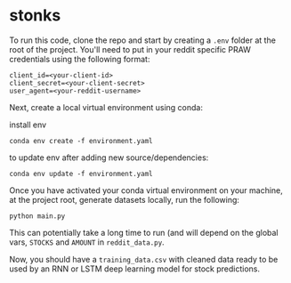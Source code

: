 # stonks
 
 To run this code, clone the repo and start by creating a `.env` folder at the root of the project.
 You'll need to put in your reddit specific PRAW credentials using the following format:
 
 ```text
client_id=<your-client-id>
client_secret=<your-client-secret>
user_agent=<your-reddit-username>
 ```
 
 Next, create a local virtual environment using conda:
 
 install env
 ```shell script
conda env create -f environment.yaml
```

to update env after adding new source/dependencies:
```shell script
conda env update -f environment.yaml
```

Once you have activated your conda virtual environment on your machine, at the project root, generate datasets locally, run the following:
```shell script
python main.py
```

This can potentially take a long time to run (and will depend on the global vars, `STOCKS` and `AMOUNT` in `reddit_data.py`.  

Now, you should have a `training_data.csv` with cleaned data ready to be used by an RNN or LSTM deep learning model for stock predictions.
